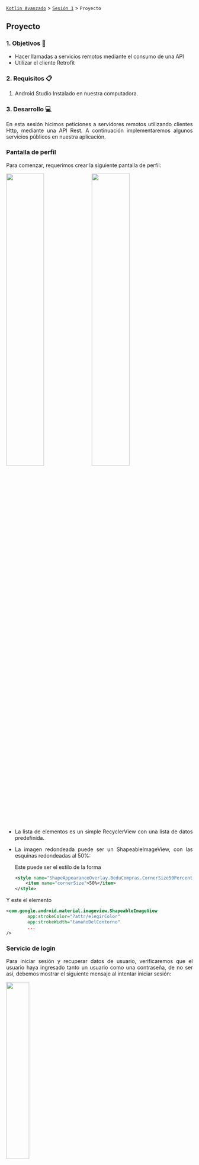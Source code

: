 [`Kotlin Avanzado`](../../Readme.md) > [`Sesión 1`](..#readme) > `Proyecto`

## Proyecto

<div style="text-align: justify;">

### 1. Objetivos :dart:

- Hacer llamadas a servicios remotos mediante el consumo de una API
- Utilizar el cliente Retrofit

### 2. Requisitos :clipboard:

1. Android Studio Instalado en nuestra computadora.


### 3. Desarrollo :computer:

En esta sesión hicimos peticiones a servidores remotos utilizando clientes Http, mediante una API Rest. A continuación implementaremos algunos servicios públicos en nuestra aplicación.



### Pantalla de perfil

Para comenzar, requerimos crear la siguiente pantalla de perfil:



<img src="images/profile-1.png" width="45%"> <img src="images/profile-2.png" width="45%">

* La lista de elementos es un simple RecyclerView con una lista de datos predefinida.

* La imagen redondeada puede ser un ShapeableImageView, con las esquinas redondeadas al 50%: 

   Este puede ser el estilo de la forma

  ```xml
  <style name="ShapeAppearanceOverlay.BeduCompras.CornerSize50Percent" parent="">
      <item name="cornerSize">50%</item>
  </style>
  ```

Y este el elemento

```xml
<com.google.android.material.imageview.ShapeableImageView                                                       		app:shapeAppearanceOverlay="@style/ShapeAppearanceOverlay.BeduCompras.CornerSize50Percent"
		app:strokeColor="?attr/elegirColor"
		app:strokeWidth="tamañoDelContorno"
		...
/>
```



### Servicio de login

Para iniciar sesión y recuperar datos de usuario, verificaremos que el usuario haya ingresado tanto un usuario como una contraseña, de no ser así, debemos mostrar el siguiente mensaje al intentar iniciar sesión:

<img src="images/message.png" width="35%">



Para autenticarnos, utilizaremos la API que nos proporciona https://reqres.in. El primer servicio que ocuparemos de esta interfaz será la de inicio de sesión, cuyos datos son los siguientes:

- **url: ** *https://reqres.in/api/login*
- **Http Method**: POST
- **Fields:** email (String), password (String)
- **Forma de envío de parámetros:** Form url encoded.

La respuesta exitosa tiene la siguiente forma:

```json
{
    "token": "QpwL5tke4Pnpja7X4"
}
```



Por limitaciones de la API pública, los correos registrados se reducen a la siguiente lista:

> george.bluth@reqres.in
>
> janet.weaver@reqres.in
>
> emma.wong@reqres.in
>
> eve.holt@reqres.in
>
> charles.morris@reqres.in
>
> tracey.ramos@reqres.in
>
> michael.lawson@reqres.in
>
> lindsay.ferguson@reqres.in
>
> tobias.funke@reqres.in
>
> byron.fields@reqres.in
>
> george.edwards@reqres.in
>
> rachel.howell@reqres.in

Mientras que la contraseña puede ser cualquiera que tenga al menos un caracter.

Al tener una respuesta no exitosa, debemos mostrar un Snackbar indicando nuestro error. 

A continuación se visualiza el resultado final de esta tarea:



<img src="images/login_request.gif" width="35%">

### Información de perfil

Con el layout previamente creado, cargaremos la información obtenida de nuestra API pública en nuestros views de imagen, nombre y correo electrónico al ingresar a dicho fragment.

la información de la petición es la siguiente:

- **url: ** *https://reqres.in/api/users/{número-del-1-al-12}
- **Http Method**: GET

La respuesta tiene la siguiente forma:

```json
{
    "data": {
        "id": 2,
        "email": "janet.weaver@reqres.in",
        "first_name": "Janet",
        "last_name": "Weaver",
        "avatar": "https://reqres.in/img/faces/2-image.jpg"
    },
    "support": {
        "url": "https://reqres.in/#support-heading",
        "text": "To keep ReqRes free, contributions towards server costs are appreciated!"
    }
}
```



Para obtener el id de usuario, simplemente generaremos un número aleatorio entre el 1 y el 12, sin importar si el perfil cambie.

La implementación se vería así:

<img src="images/profile_request.gif" width="35%">

### Recuperación de lista de productos

Para esta tarea, tenemos una cierta ventaja: el json guardado de forma local en nuestro proyecto es la respuesta que arrojará el servicio con el que nos comunicaremos, por lo cual no requerimos de crear un nuevo data model para la respuesta de este.

Modificaremos el layout para poder incorporar una barra de progreso horizontal pegado en la parte superior de nuestro _fragment_ que estará visible hasta que la información cargue, en ese momento se volverá invisible y se visualizará tanto el recycler View como el título de productos (invisibles anteriormente).

- **url: ** *https://fakestoreapi.com/products*
- **Http Method**: GET



El resultado sería el siguiente:

<img src="images/load_product.gif" width="40%">





### Recursos

* [Documentación](https://fakestoreapi.com/) de la API de la tienda.
* [Documentación](https://reqres.in/) de la API de login y de los datos de usuario.



[`Anterior`](../Reto-03) | [`Siguiente`](../Readme.md)

</div>
